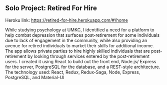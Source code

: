 ## Solo Project: Retired For Hire

Heroku link: https://retired-for-hire.herokuapp.com/#/home

While studying psychology at UMKC, I identified a need for a platform to help combat depression that surfaces post-retirement for some individuals due to lack of engagement in the community, while also providing an avenue for retired individuals to market their skills for additional income.
The app allows private parties to hire highly skilled individuals that are post-retirement by looking through services entered by the post-retirement users.
I created it using React to build out the front end, Node.js/ Express for the server, PostgreSQL for the database, and a REST-style architecture.
The technology used: React, Redux, Redux-Saga, Node, Express, PostgreSQL, and Material-UI
